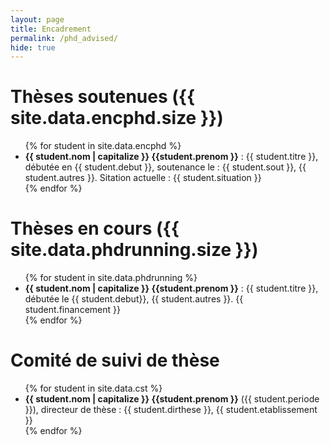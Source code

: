 ```yaml
---
layout: page
title: Encadrement
permalink: /phd_advised/
hide: true
---
```


# Thèses soutenues ({{ site.data.encphd.size }})

<ul>
{% for student in site.data.encphd %}
<li>
  <b>{{ student.nom | capitalize }} {{student.prenom }}</b> : {{ student.titre }}, débutée en {{ student.debut }}, soutenance le : {{ student.sout }}, {{ student.autres }}. Sitation actuelle : {{ student.situation }}
</li>
{% endfor %}
</ul>

# Thèses en cours ({{ site.data.phdrunning.size }})

<ul>
{% for student in site.data.phdrunning %}
<li>
  <b>{{ student.nom | capitalize }} {{student.prenom }}</b> : {{ student.titre }}, débutée le {{ student.debut}}, {{ student.autres }}. {{ student.financement }}
</li>
{% endfor %}
</ul>

# Comité de suivi de thèse

<ul>
{% for student in site.data.cst %}
<li>
  <b>{{ student.nom | capitalize }} {{student.prenom }}</b> ({{ student.periode }}), directeur de thèse : {{ student.dirthese }}, {{ student.etablissement }} 
</li>
{% endfor %}
</ul>

